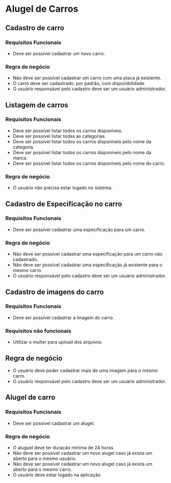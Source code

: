 # Alugel de Carros
## Cadastro de carro

### Requisitos Funcionais
- Deve ser possível cadastrar um novo carro.

### Regra de negócio
- Não deve ser possível cadastrar um carro com uma placa já existente.
- O carro deve ser cadastrado, por padrão, com disponibilidade.
- O usuário responsável pelo cadastro deve ser um usuário administrador.
## Listagem de carros

### Requisitos Funcionais
- Deve ser possível listar todos os carros disponíveis.
- Deve ser possível listar todas as categorias.
- Deve ser possível listar todos os carros disponíveis pelo nome da categoria.
- Deve ser possível listar todos os carros disponíveis pelo nome da marca.
- Deve ser possível listar todos os carros disponíveis pelo nome do carro.

### Regra de negócio
- O usuário não precisa estar logado no sistema.

## Cadastro de Especificação no carro

### Requisitos Funcionais
- Deve ser possível cadastrar uma especificação para um carro.

### Regra de negócio
- Não deve ser possível cadastrar uma especificação para um carro não cadastrado.
- Não deve ser possivel cadastrar uma especificação já existente para o mesmo carro.
- O usuário responsável pelo cadastro deve ser um usuário administrador.

## Cadastro de imagens do carro

### Requisitos Funcionais
- Deve ser possível cadastrar a imagem do carro.

### Requisitos não funcionais
- Utilizar o multer para upload dos arquivos.

## Regra de negócio
- O usuário deve poder cadastrar mais de uma imagem para o mesmo carro.
- O usuário responsável pelo cadastro deve ser um usuário administrador.

## Alugel de carro

### Requisitos Funcionais
- Deve ser possível cadastrar um alugel.

### Regra de negócio
- O aluguel deve ter duração mínima de 24 horas.
- Não deve ser possível cadastrar um novo alugel caso já exista um aberto para o mesmo usuário.
- Não deve ser possível cadastrar um novo alugel caso já exista um aberto para o mesmo carro.
- O usuário deve estar logado na aplicação